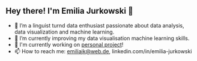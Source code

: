## Hey there! I'm Emilia Jurkowski 👋
- 👀 I’m a linguist turnd data enthusiast passionate about data analysis, data visualization and machine learning.
- 🌱 I’m currently improving my data visualisation machine learning skills.
- 🔭 I'm currently working on [personal project](https://github.com/emiliajk/setlist-predictor)!
- 📫 How to reach me: emiliajk@web.de, linkedin.com/in/emilia-jurkowski


<!---
emiliajk/emiliajk is a ✨ special ✨ repository because its `README.md` (this file) appears on your GitHub profile.
You can click the Preview link to take a look at your changes.
--->

